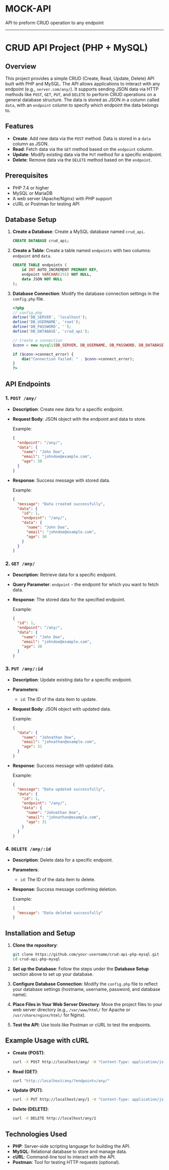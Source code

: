 # MOCK-API
API to preform CRUD operation to any endpoint


---

# CRUD API Project (PHP + MySQL)

## Overview

This project provides a simple CRUD (Create, Read, Update, Delete) API built with PHP and MySQL. The API allows applications to interact with any endpoint (e.g., `server.com/any/`). It supports sending JSON data via HTTP methods like `POST`, `GET`, `PUT`, and `DELETE` to perform CRUD operations on a general database structure. The data is stored as JSON in a column called `data`, with an `endpoint` column to specify which endpoint the data belongs to.

## Features

- **Create**: Add new data via the `POST` method. Data is stored in a `data` column as JSON.
- **Read**: Fetch data via the `GET` method based on the `endpoint` column.
- **Update**: Modify existing data via the `PUT` method for a specific endpoint.
- **Delete**: Remove data via the `DELETE` method based on the `endpoint`.

## Prerequisites

- PHP 7.4 or higher
- MySQL or MariaDB
- A web server (Apache/Nginx) with PHP support
- cURL or Postman for testing API

## Database Setup

1. **Create a Database**: Create a MySQL database named `crud_api`.
   ```sql
   CREATE DATABASE crud_api;
   ```

2. **Create a Table**: Create a table named `endpoints` with two columns: `endpoint` and `data`.
   ```sql
   CREATE TABLE endpoints (
       id INT AUTO_INCREMENT PRIMARY KEY,
       endpoint VARCHAR(255) NOT NULL,
       data JSON NOT NULL
   );
   ```

3. **Database Connection**: Modify the database connection settings in the `config.php` file.

   ```php
   <?php
   // config.php
   define('DB_SERVER', 'localhost');
   define('DB_USERNAME', 'root');
   define('DB_PASSWORD', '');
   define('DB_DATABASE', 'crud_api');
   
   // Create a connection
   $conn = new mysqli(DB_SERVER, DB_USERNAME, DB_PASSWORD, DB_DATABASE);
   
   if ($conn->connect_error) {
       die("Connection failed: " . $conn->connect_error);
   }
   ?>
   ```

## API Endpoints

### 1. `POST /any/`
- **Description**: Create new data for a specific endpoint.
- **Request Body**: JSON object with the endpoint and data to store.
  
  Example:
  ```json
  {
    "endpoint": "/any/",
    "data": {
      "name": "John Doe",
      "email": "johndoe@example.com",
      "age": 30
    }
  }
  ```

- **Response**: Success message with stored data.

  Example:
  ```json
  {
    "message": "Data created successfully",
    "data": {
      "id": 1,
      "endpoint": "/any/",
      "data": {
        "name": "John Doe",
        "email": "johndoe@example.com",
        "age": 30
      }
    }
  }
  ```

### 2. `GET /any/`
- **Description**: Retrieve data for a specific endpoint.
- **Query Parameter**: `endpoint` - the endpoint for which you want to fetch data.
  
- **Response**: The stored data for the specified endpoint.

  Example:
  ```json
  {
    "id": 1,
    "endpoint": "/any/",
    "data": {
      "name": "John Doe",
      "email": "johndoe@example.com",
      "age": 30
    }
  }
  ```

### 3. `PUT /any/:id`
- **Description**: Update existing data for a specific endpoint.
- **Parameters**: 
  - `id`: The ID of the data item to update.
  
- **Request Body**: JSON object with updated data.

  Example:
  ```json
  {
    "data": {
      "name": "Johnathan Doe",
      "email": "johnathan@example.com",
      "age": 31
    }
  }
  ```

- **Response**: Success message with updated data.

  Example:
  ```json
  {
    "message": "Data updated successfully",
    "data": {
      "id": 1,
      "endpoint": "/any/",
      "data": {
        "name": "Johnathan Doe",
        "email": "johnathan@example.com",
        "age": 31
      }
    }
  }
  ```

### 4. `DELETE /any/:id`
- **Description**: Delete data for a specific endpoint.
- **Parameters**: 
  - `id`: The ID of the data item to delete.

- **Response**: Success message confirming deletion.

  Example:
  ```json
  {
    "message": "Data deleted successfully"
  }
  ```

## Installation and Setup

1. **Clone the repository**:
   ```bash
   git clone https://github.com/your-username/crud-api-php-mysql.git
   cd crud-api-php-mysql
   ```

2. **Set up the Database**: Follow the steps under the **Database Setup** section above to set up your database.

3. **Configure Database Connection**: Modify the `config.php` file to reflect your database settings (hostname, username, password, and database name).

4. **Place Files in Your Web Server Directory**:
   Move the project files to your web server directory (e.g., `/var/www/html/` for Apache or `/usr/share/nginx/html/` for Nginx).

5. **Test the API**: Use tools like Postman or cURL to test the endpoints.

## Example Usage with cURL

- **Create (POST)**:
  ```bash
  curl -X POST http://localhost/any/ -H "Content-Type: application/json" -d '{"endpoint":"/any/","data":{"name":"John Doe","email":"johndoe@example.com","age":30}}'
  ```

- **Read (GET)**:
  ```bash
  curl "http://localhost/any/?endpoint=/any/"
  ```

- **Update (PUT)**:
  ```bash
  curl -X PUT http://localhost/any/1 -H "Content-Type: application/json" -d '{"data":{"name":"Johnathan Doe","email":"johnathan@example.com","age":31}}'
  ```

- **Delete (DELETE)**:
  ```bash
  curl -X DELETE http://localhost/any/1
  ```



## Technologies Used

- **PHP**: Server-side scripting language for building the API.
- **MySQL**: Relational database to store and manage data.
- **cURL**: Command-line tool to interact with the API.
- **Postman**: Tool for testing HTTP requests (optional).




